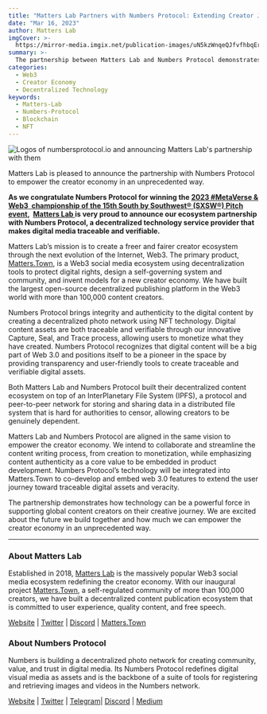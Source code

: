```yaml
---
title: "Matters Lab Partners with Numbers Protocol: Extending Creator Journey Toward Traceable Digital Assets and Veracity"
date: "Mar 16, 2023"
author: Matters Lab
imgCover: >-
  https://mirror-media.imgix.net/publication-images/uN5kzWnqeQJfvfhbqErdp.jpg?height=1080&width=2160&h=1080&w=2160&auto=compress
summary: >-
  The partnership between Matters Lab and Numbers Protocol demonstrates how technology can be a powerful force in supporting global content creators on their creative journey.
categories:
  - Web3
  - Creator Economy
  - Decentralized Technology
keywords:
  - Matters-Lab
  - Numbers-Protocol
  - Blockchain
  - NFT
---
```


![Logos of numbersprotocol.io and announcing Matters Lab's partnership with them](https://images.mirror-media.xyz/publication-images/uxg6t-pLWGFhu_DqQctnI.jpg?height=900&width=1200)

<figcaption>Matters Lab is pleased to announce the partnership with Numbers Protocol to empower the creator economy in an unprecedented way.</figcaption>

**As we congratulate Numbers Protocol for winning the [2023 #MetaVerse & Web3  championship of the 15th South by Southwest® (SXSW®) Pitch event](https://finance.yahoo.com/news/sxsw-announces-winners-2023-pitch-014900147.html?guccounter=2),  [Matters Lab ](http://matters-lab.io)is very proud to announce our ecosystem partnership with Numbers Protocol, a decentralized technology service provider that makes digital media traceable and verifiable.**

Matters Lab’s mission is to create a freer and fairer creator ecosystem through the next evolution of the Internet, Web3. The primary product, [Matters.Town](http://matters.town), is a Web3 social media ecosystem using decentralization tools to protect digital rights, design a self-governing system and community, and invent models for a new creator economy. We have built the largest open-source decentralized publishing platform in the Web3 world with more than 100,000 content creators.

Numbers Protocol brings integrity and authenticity to the digital content by creating a decentralized photo network using NFT technology. Digital content assets are both traceable and verifiable through our innovative Capture, Seal, and Trace process, allowing users to monetize what they have created. Numbers Protocol recognizes that digital content will be a big part of Web 3.0 and positions itself to be a pioneer in the space by providing transparency and user-friendly tools to create traceable and verifiable digital assets.

Both Matters Lab and Numbers Protocol built their decentralized content ecosystem on top of an InterPlanetary File System (IPFS), a protocol and peer-to-peer network for storing and sharing data in a distributed file system that is hard for authorities to censor, allowing creators to be genuinely dependent.

Matters Lab and Numbers Protocol are aligned in the same vision to empower the creator economy. We intend to collaborate and streamline the content writing process, from creation to monetization, while emphasizing content authenticity as a core value to be embedded in product development. Numbers Protocol’s technology will be integrated into Matters.Town to co-develop and embed web 3.0 features to extend the user journey toward traceable digital assets and veracity.

The partnership demonstrates how technology can be a powerful force in supporting global content creators on their creative journey. We are excited about the future we build together and how much we can empower the creator economy in an unprecedented way.

---

### About Matters Lab

Established in 2018, [Matters Lab](http://matters-lab.io/) is the massively popular Web3 social media ecosystem redefining the creator economy. With our inaugural project [Matters.Town](http://matters.town), a self-regulated community of more than 100,000 creators, we have built a decentralized content publication ecosystem that is committed to user experience, quality content, and free speech.

[Website](https://matters-lab.io/) | [Twitter](https://twitter.com/Mattersw3b) | [Discord](https://discord.gg/matterslab) | [Matters.Town](https://matters.town/)

### About Numbers Protocol

Numbers is building a decentralized photo network for creating community, value, and trust in digital media. Its Numbers Protocol redefines digital visual media as assets and is the backbone of a suite of tools for registering and retrieving images and videos in the Numbers network.

[Website](https://numbersprotocol.io/) | [Twitter](https://twitter.com/numbersprotocol) | [Telegram](https://t.me/numbersprotocol)| [Discord](https://link.numbersprotocol.io/discord) | [Medium](https://medium.com/numbers-protocol)
